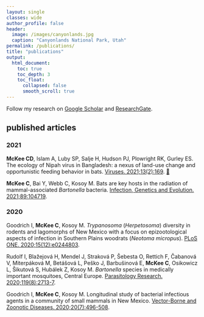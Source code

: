 ```yaml
---
layout: single
classes: wide
author_profile: false
header:
  image: /images/canyonlands.jpg
  caption: "Canyonlands National Park, Utah"
permalink: /publications/
title: "publications"
output:
  html_document:
    toc: true
    toc_depth: 3
    toc_float:
      collapsed: false
      smooth_scroll: true
---
```


Follow my research on [Google Scholar](https://scholar.google.com/citations?user=xxVfsMIAAAAJ&hl=en) and [ResearchGate](https://www.researchgate.net/profile/Clifton-Mckee).

## published articles

### 2021

**McKee CD**, Islam A, Luby SP, Salje H, Hudson PJ, Plowright RK, Gurley ES. The ecology of Nipah virus in Bangladesh: a nexus of land-use change and opportunistic feeding behavior in bats. [Viruses. 2021;13(2):169](https://doi.org/10.3390/v13020169). [&#128209;](http://clifmckee.github.io/files/2021_McKee_Viruses.pdf)

**McKee C**, Bai Y, Webb C, Kosoy M. Bats are key hosts in the radiation of mammal-associated *Bartonella* bacteria. [Infection, Genetics and Evolution. 2021;89:104719](https://doi.org/10.1016/j.meegid.2021.104719).

### 2020

Goodrich I, **McKee C**, Kosoy M. *Trypanosoma* (*Herpetosoma*) diversity in rodents and lagomorphs of New Mexico with a focus on epizootological aspects of infection in Southern Plains woodrats (*Neotoma micropus*). [PLoS ONE. 2020;15(12):e0244803](https://dx.plos.org/10.1371/journal.pone.0244803).

Rudolf I, Bla&zcaron;ejov&aacute; H, Mendel J, Strakov&aacute; P, &Scaron;ebesta O, Rettich F, &Ccaron;abanov&aacute; V, Miterp&aacute;kov&aacute; M, Bet&aacute;&scaron;ov&aacute; L, Pe&scaron;ko J, Barbu&scaron;inov&aacute; E, **McKee C**, Osikowicz L, &Scaron;ikutov&aacute; S, Hub&aacute;lek Z, Kosoy M. *Bartonella* species in medically important mosquitoes, Central Europe. [Parasitology Research. 2020;119(8):2713-7](https://doi.org/10.1007/s00436-020-06732-1).

Goodrich I, **McKee C**, Kosoy M. Longitudinal study of bacterial infectious agents in a community of small mammals in New Mexico. [Vector-Borne and Zoonotic Diseases. 2020;20(7):496-508](https://doi.org/10.1089/vbz.2019.2550).

